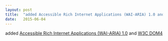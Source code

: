 ```yaml
---
layout: post
title:  "added Accessible Rich Internet Applications (WAI-ARIA) 1.0 and W3C DOM4"
date:   2015-06-04
---
```


added [Accessible Rich Internet Applications (WAI-ARIA) 1.0](/spec/) and [W3C DOM4](/spec/)

